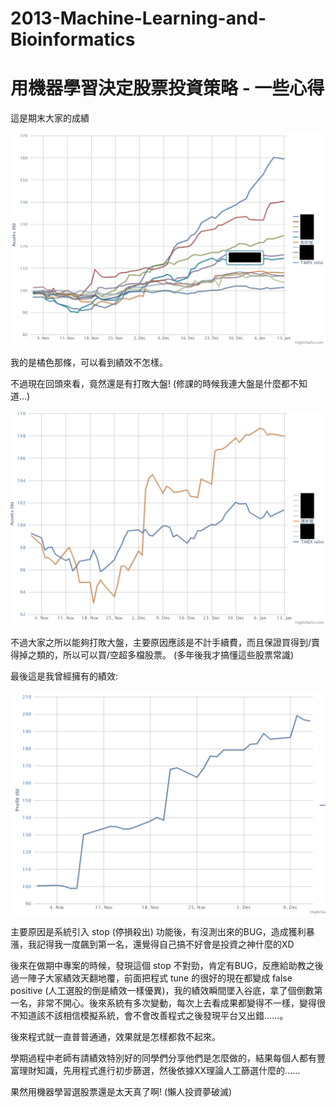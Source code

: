 # 2013-Machine-Learning-and-Bioinformatics

# 用機器學習決定股票投資策略 - 一些心得

這是期末大家的成績

![image](https://github.com/gn01842919/2013-Machine-Learning-and-Bioinformatics/blob/master/result-full.bmp)

我的是橘色那條，可以看到績效不怎樣。

不過現在回頭來看，竟然還是有打敗大盤! (修課的時候我連大盤是什麼都不知道...)

![image](https://github.com/gn01842919/2013-Machine-Learning-and-Bioinformatics/blob/master/result-me.bmp)

不過大家之所以能夠打敗大盤，主要原因應該是不計手續費，而且保證買得到/賣得掉之類的，所以可以買/空超多檔股票。
(多年後我才搞懂這些股票常識)

最後這是我曾經擁有的績效:

![image](https://github.com/gn01842919/2013-Machine-Learning-and-Bioinformatics/blob/master/result-wrong.png)

主要原因是系統引入 stop (停損殺出) 功能後，有沒測出來的BUG，造成獲利暴漲，我記得我一度飆到第一名，還覺得自己搞不好會是投資之神什麼的XD

後來在做期中專案的時候，發現這個 stop 不對勁，肯定有BUG，反應給助教之後過一陣子大家績效天翻地覆，前面把程式 tune 的很好的現在都變成 false positive (人工選股的倒是績效一樣優異)，我的績效瞬間墜入谷底，拿了個倒數第一名，非常不開心。後來系統有多次變動，每次上去看成果都變得不一樣，變得很不知道該不該相信模擬系統，會不會改善程式之後發現平台又出錯......。

後來程式就一直普普通通，效果就是怎樣都救不起來。

學期過程中老師有請績效特別好的同學們分享他們是怎麼做的，結果每個人都有豐富理財知識，先用程式進行初步篩選，然後依據XX理論人工篩選什麼的......

果然用機器學習選股票還是太天真了啊! (懶人投資夢破滅)
